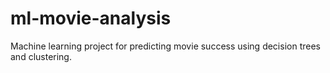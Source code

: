 # ml-movie-analysis
Machine learning project for predicting movie success using decision trees and clustering.
